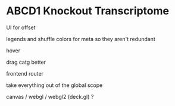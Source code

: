 # ABCD1 Knockout Transcriptome



UI for offset


legends
and shuffle colors for meta so they aren't redundant


hover


drag catg better


frontend router


take everything out of the global scope


canvas / webgl / webgl2 (deck.gl) ?
